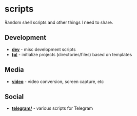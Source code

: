 # scripts

Random shell scripts and other things I need to share.

## Development

- [**dev**](dev/) - misc development scripts
- [**tpl**](tpl/) - initialize projects (directories/files) based on templates

## Media

- [**video**](video/) - video conversion, screen capture, etc

## Social
- [**telegram/**](telegram/) - various scripts for Telegram
